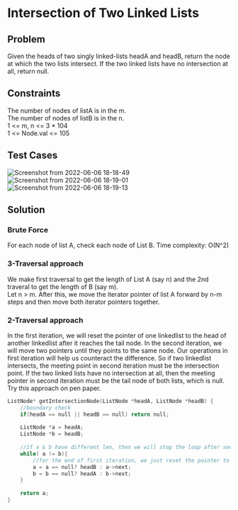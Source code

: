 # Intersection of Two Linked Lists
## Problem
Given the heads of two singly linked-lists headA and headB, return the node at which the two lists intersect. 
If the two linked lists have no intersection at all, return null.  

## Constraints
The number of nodes of listA is in the m.  
The number of nodes of listB is in the n.  
1 <= m, n <= 3 * 104  
1 <= Node.val <= 105  

## Test Cases
![Screenshot from 2022-06-06 18-18-49](https://user-images.githubusercontent.com/44015508/172163808-3bb432e9-2c39-415d-a940-0ddfd373201b.png)
![Screenshot from 2022-06-06 18-19-01](https://user-images.githubusercontent.com/44015508/172163828-a36575b5-9779-477c-8ff9-1e90caa54621.png)
![Screenshot from 2022-06-06 18-19-13](https://user-images.githubusercontent.com/44015508/172163837-721d7410-b588-461e-81db-f6e79a77d6ef.png)

## Solution
### Brute Force
For each node of list A, check each node of List B. Time complexity: O(N^2)

### 3-Traversal approach
We make first traversal to get the length of List A (say n) and the 2nd traveral to get the length of B (say m).  
Let n > m. After this, we move the iterator pointer of list A forward by n-m steps and then move both iterator pointers together.  

### 2-Traversal approach
In the first iteration, we will reset the pointer of one linkedlist to the head of another linkedlist after it reaches the tail node. 
In the second iteration, we will move two pointers until they points to the same node. Our operations in first iteration will help us counteract the difference. 
So if two linkedlist intersects, the meeting point in second iteration must be the intersection point. If the two linked lists have no 
intersection at all, then the meeting pointer in second iteration must be the tail node of both lists, which is null.  
Try this approach on pen paper.


```c++
ListNode* getIntersectionNode(ListNode *headA, ListNode *headB) {
    //boundary check
    if(headA == null || headB == null) return null;
    
    ListNode *a = headA;
    ListNode *b = headB;
    
    //if a & b have different len, then we will stop the loop after second iteration
    while( a != b){
    	//for the end of first iteration, we just reset the pointer to the head of another linkedlist
        a = a == null? headB : a->next;
        b = b == null? headA : b->next;    
    }
    
    return a;
}
```
